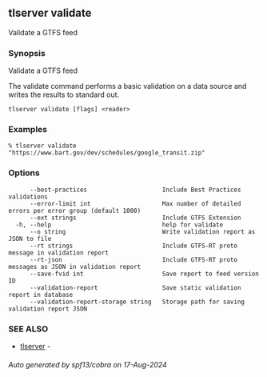## tlserver validate

Validate a GTFS feed

### Synopsis

Validate a GTFS feed

The validate command performs a basic validation on a data source and writes the results to standard out.

```
tlserver validate [flags] <reader>
```

### Examples

```
% tlserver validate "https://www.bart.gov/dev/schedules/google_transit.zip"
```

### Options

```
      --best-practices                     Include Best Practices validations
      --error-limit int                    Max number of detailed errors per error group (default 1000)
      --ext strings                        Include GTFS Extension
  -h, --help                               help for validate
      --o string                           Write validation report as JSON to file
      --rt strings                         Include GTFS-RT proto message in validation report
      --rt-json                            Include GTFS-RT proto messages as JSON in validation report
      --save-fvid int                      Save report to feed version ID
      --validation-report                  Save static validation report in database
      --validation-report-storage string   Storage path for saving validation report JSON
```

### SEE ALSO

* [tlserver](tlserver.md)	 - 

###### Auto generated by spf13/cobra on 17-Aug-2024
